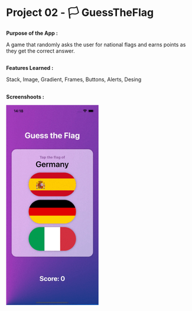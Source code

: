 # Project 02 - 🏳️ GuessTheFlag

**Purpose of the App :**

A game that randomly asks the user for national flags and earns points as they get the correct answer.

##

**Features Learned :**

Stack, Image, Gradient, Frames, Buttons, Alerts, Desing

##

**Screenshoots :**

<img src="screenshot/screenshot1.gif" width="250"/>
